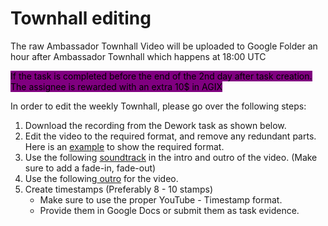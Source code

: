 # Townhall editing

The raw Ambassador Townhall Video will be uploaded to Google Folder an hour after Ambassador Townhall which happens at 18:00 UTC

<mark style="background-color:purple;">If the task is completed before the end of the 2nd day after task creation. The assignee is rewarded with an extra 10$ in AGIX</mark>

In order to edit the weekly Townhall, please go over the following steps:

1. Download the recording from the Dework task as shown below.
2. Edit the video to the required format, and remove any redundant parts. Here is an [example](https://www.youtube.com/watch?v=dN0VyNmtxsk) to show the required format.
3. Use the following [soundtrack](https://drive.google.com/file/d/1h6I01BY\_pmJ-X-op5wwuX7uATScpReYp/view?usp=sharing) in the intro and outro of the video. (Make sure to add a fade-in, fade-out)
4. Use the following[ outro](https://drive.google.com/file/d/1nJ\_8CsccT-BUcPuLu\_hj92iw30gEjXQp/view?usp=sharing) for the video.
5. Create timestamps (Preferably 8 - 10 stamps)
   * Make sure to use the proper YouTube - Timestamp format.
   * Provide them in Google Docs or submit them as task evidence.

